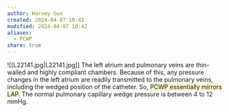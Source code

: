 ```yaml
---
author: Harvey Guo
created: 2024-04-07 10:42
modified: 2024-04-07 10:42
aliases:
  - PCWP
share: true
---
```

![[L22141.jpg|L22141.jpg]]
The left atrium and pulmonary veins are thin-walled and highly compliant chambers. Because of this, any pressure changes in the left atrium are readily transmitted to the pulmonary veins, including the wedged position of the catheter. So, <span style="background:rgba(240, 200, 0, 0.2)">PCWP essentially mirrors LAP.</span>
The normal pulmonary capillary wedge pressure is between 4 to 12 mmHg.

